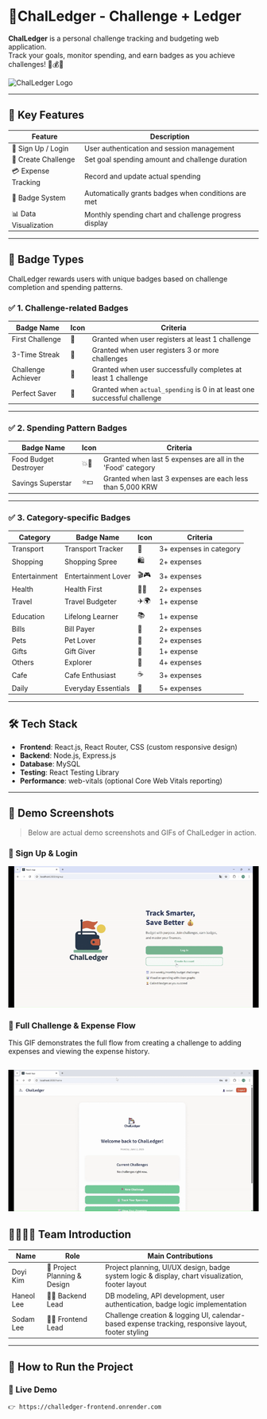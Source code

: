 # 💸ChalLedger - Challenge + Ledger

**ChalLedger** is a personal challenge tracking and budgeting web application.  
Track your goals, monitor spending, and earn badges
as you achieve challenges! 🎯💰🏅

<img src="https://raw.githubusercontent.com/kimm00/WP_project/main/challedger-frontend/public/logo-main.png" alt="ChalLedger Logo" width="500"/>

---



## 🌟 Key Features

| Feature | Description |
|---------|-------------|
| 🔐 Sign Up / Login | User authentication and session management |
| 🧾 Create Challenge | Set goal spending amount and challenge duration |
| 💳 Expense Tracking | Record and update actual spending |
| 🏅 Badge System | Automatically grants badges when conditions are met |
| 📊 Data Visualization | Monthly spending chart and challenge progress display |

---

## 🏅 Badge Types

ChalLedger rewards users with unique badges based on challenge completion and spending patterns.

### ✅ 1. Challenge-related Badges

| Badge Name         | Icon | Criteria                                                                 |
|--------------------|------|--------------------------------------------------------------------------|
| First Challenge    | 🎉   | Granted when user registers at least 1 challenge                         |
| 3-Time Streak      | 🏅   | Granted when user registers 3 or more challenges                         |
| Challenge Achiever | 🎯   | Granted when user successfully completes at least 1 challenge            |
| Perfect Saver      | 🧊   | Granted when `actual_spending` is 0 in at least one successful challenge |

---

### ✅ 2. Spending Pattern Badges

| Badge Name              | Icon   | Criteria                                                                 |
|-------------------------|--------|--------------------------------------------------------------------------|
| Food Budget Destroyer   | 💥🍔   | Granted when last 5 expenses are all in the 'Food' category              |
| Savings Superstar       | ⭐💵   | Granted when last 3 expenses are each less than 5,000 KRW                |

---

### ✅ 3. Category-specific Badges

| Category      | Badge Name             | Icon    | Criteria              |
|---------------|------------------------|---------|------------------------|
| Transport     | Transport Tracker       | 🚗      | 3+ expenses in category |
| Shopping      | Shopping Spree          | 🛍️      | 2+ expenses             |
| Entertainment | Entertainment Lover     | 🎬🎮    | 3+ expenses             |
| Health        | Health First            | 💪🥗    | 2+ expenses             |
| Travel        | Travel Budgeter         | ✈️🌍    | 1+ expense              |
| Education     | Lifelong Learner        | 📚      | 1+ expense              |
| Bills         | Bill Payer              | 🧾      | 2+ expenses             |
| Pets          | Pet Lover               | 🐾      | 2+ expenses             |
| Gifts         | Gift Giver              | 🎁      | 1+ expense              |
| Others        | Explorer                | 🧭      | 4+ expenses             |
| Cafe          | Cafe Enthusiast         | ☕      | 3+ expenses             |
| Daily         | Everyday Essentials     | 🛒      | 5+ expenses             |


---

## 🛠 Tech Stack

- **Frontend**: React.js, React Router, CSS (custom responsive design)  
- **Backend**: Node.js, Express.js  
- **Database**: MySQL  
- **Testing**: React Testing Library  
- **Performance**: web-vitals (optional Core Web Vitals reporting)

---

## 📸 Demo Screenshots

> Below are actual demo screenshots and GIFs of ChalLedger in action.

### 🔐 Sign Up & Login  
![Sign Up and Login](https://raw.githubusercontent.com/kimm00/WP_project/main/challedger-frontend/public/signup-login.gif)

### 📝 Full Challenge & Expense Flow  
This GIF demonstrates the full flow from creating a challenge to adding expenses and viewing the expense history.

![Challenge and Expense Flow](https://raw.githubusercontent.com/kimm00/WP_project/main/challedger-frontend/public/challenge-expense.gif)
---

## 👨‍👩‍👧‍👦 Team Introduction

| Name         | Role                        | Main Contributions                                                                 |
|--------------|-----------------------------|-------------------------------------------------------------------------------------|
| Doyi Kim     | 🧠 Project Planning & Design | Project planning, UI/UX design, badge system logic & display, chart visualization, footer layout |
| Haneol Lee  | 👨‍💻 Backend Lead             | DB modeling, API development, user authentication, badge logic implementation      |
| Sodam Lee    | 👩‍🎨 Frontend Lead            | Challenge creation & logging UI, calendar-based expense tracking, responsive layout, footer styling |

---

## 🧪 How to Run the Project

### 🚀 Live Demo

```
👉 https://challedger-frontend.onrender.com
```
